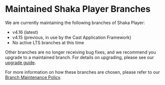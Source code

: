 # Maintained Shaka Player Branches

We are currently maintaining the following branches of Shaka Player:

 - v4.16 (latest)
 - v4.15 (previous, in use by the Cast Application Framework)
 - No active LTS branches at this time

Other branches are no longer receiving bug fixes, and we recommend you upgrade
to a maintained branch.  For details on upgrading, please see our
[upgrade guide](https://shaka-project.github.io/shaka-player/docs/api/tutorial-upgrade.html).

For more information on how these branches are chosen, please refer to our
[Branch Maintenance Policy](https://shaka-project.github.io/maintenance/shaka-player.html#branch-maintenance-policy).
